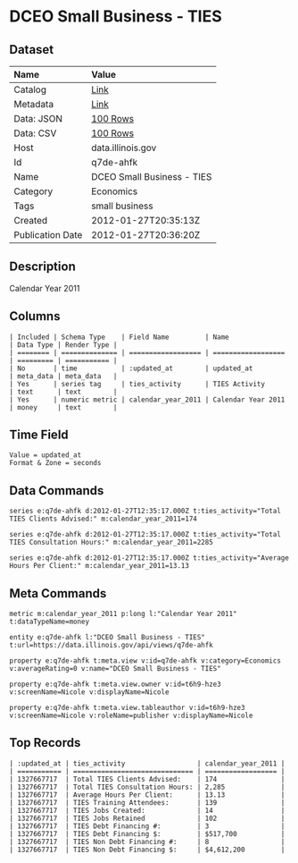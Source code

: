 # DCEO Small Business - TIES

## Dataset

| Name | Value |
| :--- | :---- |
| Catalog | [Link](https://catalog.data.gov/dataset/dceo-small-business-ties-bfa7f) |
| Metadata | [Link](https://data.illinois.gov/api/views/q7de-ahfk) |
| Data: JSON | [100 Rows](https://data.illinois.gov/api/views/q7de-ahfk/rows.json?max_rows=100) |
| Data: CSV | [100 Rows](https://data.illinois.gov/api/views/q7de-ahfk/rows.csv?max_rows=100) |
| Host | data.illinois.gov |
| Id | q7de-ahfk |
| Name | DCEO Small Business - TIES |
| Category | Economics |
| Tags | small business |
| Created | 2012-01-27T20:35:13Z |
| Publication Date | 2012-01-27T20:36:20Z |

## Description

Calendar Year 2011

## Columns

```ls
| Included | Schema Type    | Field Name         | Name               | Data Type | Render Type |
| ======== | ============== | ================== | ================== | ========= | =========== |
| No       | time           | :updated_at        | updated_at         | meta_data | meta_data   |
| Yes      | series tag     | ties_activity      | TIES Activity      | text      | text        |
| Yes      | numeric metric | calendar_year_2011 | Calendar Year 2011 | money     | text        |
```

## Time Field

```ls
Value = updated_at
Format & Zone = seconds
```

## Data Commands

```ls
series e:q7de-ahfk d:2012-01-27T12:35:17.000Z t:ties_activity="Total TIES Clients Advised:" m:calendar_year_2011=174

series e:q7de-ahfk d:2012-01-27T12:35:17.000Z t:ties_activity="Total TIES Consultation Hours:" m:calendar_year_2011=2285

series e:q7de-ahfk d:2012-01-27T12:35:17.000Z t:ties_activity="Average Hours Per Client:" m:calendar_year_2011=13.13
```

## Meta Commands

```ls
metric m:calendar_year_2011 p:long l:"Calendar Year 2011" t:dataTypeName=money

entity e:q7de-ahfk l:"DCEO Small Business - TIES" t:url=https://data.illinois.gov/api/views/q7de-ahfk

property e:q7de-ahfk t:meta.view v:id=q7de-ahfk v:category=Economics v:averageRating=0 v:name="DCEO Small Business - TIES"

property e:q7de-ahfk t:meta.view.owner v:id=t6h9-hze3 v:screenName=Nicole v:displayName=Nicole

property e:q7de-ahfk t:meta.view.tableauthor v:id=t6h9-hze3 v:screenName=Nicole v:roleName=publisher v:displayName=Nicole
```

## Top Records

```ls
| :updated_at | ties_activity                  | calendar_year_2011 | 
| =========== | ============================== | ================== | 
| 1327667717  | Total TIES Clients Advised:    | 174                | 
| 1327667717  | Total TIES Consultation Hours: | 2,285              | 
| 1327667717  | Average Hours Per Client:      | 13.13              | 
| 1327667717  | TIES Training Attendees:       | 139                | 
| 1327667717  | TIES Jobs Created:             | 14                 | 
| 1327667717  | TIES Jobs Retained             | 102                | 
| 1327667717  | TIES Debt Financing #:         | 3                  | 
| 1327667717  | TIES Debt Financing $:         | $517,700           | 
| 1327667717  | TIES Non Debt Financing #:     | 8                  | 
| 1327667717  | TIES Non Debt Financing $:     | $4,612,200         | 
```